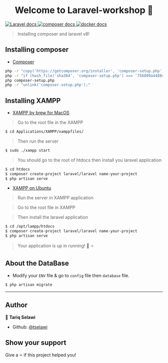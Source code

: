 <h1 align="center">Welcome to Laravel-workshop 👋</h1>
<p>
<a href="https://laravel.com/" target="_blank">
    <img alt="Laravel docs" src="https://img.shields.io/badge/laravel-php-red.svg" />
  </a>
  <a href="https://getcomposer.org/download/" target="_blank">
    <img alt="composer docs" src="https://img.shields.io/badge/composer-yes-green.svg" />
  </a>
  <a href="https://xammp.com" target="_blank">
    <img alt="docker docs" src="https://img.shields.io/badge/xampp-yes-orange.svg" />
  </a>
  </p>

  > Installing composer and laravel v8!

## Installing composer
- [Composer](https://getcomposer.org/download/)
```sh
php -r "copy('https://getcomposer.org/installer', 'composer-setup.php');"
php -r "if (hash_file('sha384', 'composer-setup.php') === '756890a4488ce9024fc62c56153228907f1545c228516cbf63f885e036d37e9a59d27d63f46af1d4d07ee0f76181c7d3') { echo 'Installer verified'; } else { echo 'Installer corrupt'; unlink('composer-setup.php'); } echo PHP_EOL;"
php composer-setup.php
php -r "unlink('composer-setup.php');"
```

## Installing XAMPP
- [XAMPP by brew for MacOS](https://formulae.brew.sh/cask/xampp)
> Go to the root file in the XAMPP

```sh
$ cd Applications/XAMPP/xamppfiles/ 
 ```
> Then run the server

```sh
$ sudo ./xampp start 
 ```
> You should go to the root of htdocs then install you laravel application
```sh
$ cd htdocs
$ composer create-project laravel/laravel name-your-project
$ php artisan serve
```
- [XAMPP on Ubuntu](https://phoenixnap.com/kb/how-to-install-xampp-on-ubuntu)
>Run the server in XAMPP application

> Go to the root file in XAMPP

> Then install the laravel application
```sh
$ cd /opt/lampp/htdocs 
$ composer create-project laravel/laravel name-your-project
$ php artisan serve
```
> Your application is up in running! 💫 ⭐️

## About the DataBase
- Modify your `ENV` file & go to `config` file then `database` file.

```sh
$ php artisan migrate
```
***
## Author

👤 **Tariq Selawi**

* Github: [@tselawi](https://github.com/tselawi)

## Show your support

Give a ⭐️ if this project helped you!


